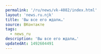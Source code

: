 ```yaml
---
permalink: '/ru/news/vk-4082/index.html'
layout: 'news.ru.njk'
title: 'Вы все его ждали…'
source: ВКонтакте
tags:
  - news_ru
description: 'Вы все его ждали…'
updatedAt: 1492604491
---
```

